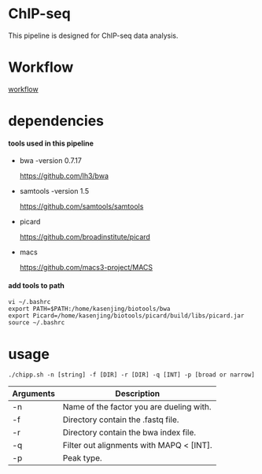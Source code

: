 # ChIP-seq
This pipeline is designed for ChIP-seq data analysis. 
# Workflow
[workflow](./workflow.md)

# dependencies

#### tools used in this pipeline
* bwa -version 0.7.17
 
	https://github.com/lh3/bwa
* samtools -version 1.5
 
	https://github.com/samtools/samtools
* picard

 	https://github.com/broadinstitute/picard
* macs

	https://github.com/macs3-project/MACS
	

#### add tools to path


	vi ~/.bashrc
	export PATH=$PATH:/home/kasenjing/biotools/bwa
	export Picard=/home/kasenjing/biotools/picard/build/libs/picard.jar
	source ~/.bashrc

# usage

	./chipp.sh -n [string] -f [DIR] -r [DIR] -q [INT] -p [broad or narrow]
	
Arguments | Description
----------|-----------
   -n | Name of the factor you are dueling with.
   -f | Directory contain the .fastq file.
   -r | Directory contain the bwa index file.
   -q | Filter out alignments with MAPQ < [INT].
   -p | Peak type.

